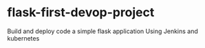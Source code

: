 # flask-first-devop-project
Build and deploy code a simple flask application Using Jenkins and kubernetes
